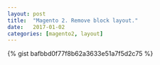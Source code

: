 ```yaml
---
layout: post
title:  "Magento 2. Remove block layout."
date:   2017-01-02
categories: [magento2, layout]
---
```


{% gist bafbbd0f77f8b62a3633e51a7f5d2c75 %}
